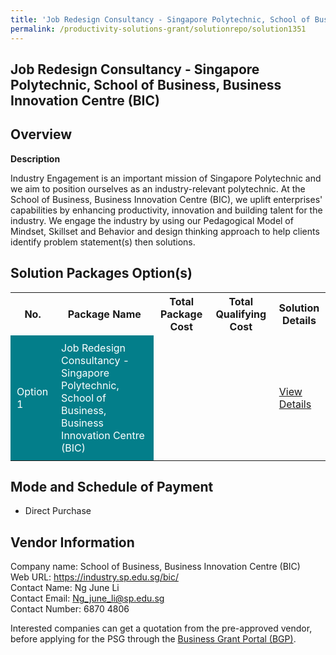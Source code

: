 ```yaml
---
title: 'Job Redesign Consultancy - Singapore Polytechnic, School of Business, Business Innovation Centre (BIC)'
permalink: /productivity-solutions-grant/solutionrepo/solution1351
---
```


## Job Redesign Consultancy - Singapore Polytechnic, School of Business, Business Innovation Centre (BIC)

## Overview

**Description**

Industry Engagement is an important mission of Singapore Polytechnic and we aim to position ourselves as an industry-relevant polytechnic. At the School of Business, Business Innovation Centre (BIC), we uplift enterprises' capabilities by enhancing productivity, innovation and building talent for the industry. We engage the industry by using our Pedagogical Model of Mindset, Skillset and Behavior and design thinking approach to help clients identify problem statement(s) then solutions.

## Solution Packages Option(s)

<table>
<tr>
<th><b>No.</b></th>
<th><b>Package Name</b></th>
<th><b>Total Package Cost</b></th>
<th><b>Total Qualifying Cost</b></th>
<th><b>Solution Details</b></th>
</tr>
<tr>
<td style='padding: 10px; background-color: #037E8A; color: #FFFFFF;'>Option 1</td>
<td style='padding: 10px; background-color: #037E8A; color: #FFFFFF;'>Job Redesign Consultancy - Singapore Polytechnic, School of Business, Business Innovation Centre (BIC)</td>
<td style='padding: 10px;'></td>
<td style='padding: 10px;'></td>
<td style='padding: 10px;'><a href='/images/psg/School_of_Business_BIC_Case_Study.pdf' target='_blank'>View Details</a></td>
</tr>
</table>

## Mode and Schedule of Payment

 - Direct Purchase

## Vendor Information

 Company name: School of Business, Business Innovation Centre (BIC) <br>Web URL: https://industry.sp.edu.sg/bic/ <br>Contact Name: Ng June Li <br>Contact Email: Ng_june_li@sp.edu.sg<br>Contact Number: 6870 4806 

Interested companies can get a quotation from the pre-approved vendor, before applying for the PSG through the <a href='https://www.businessgrants.gov.sg/' target='_blank' rel='noopener'>Business Grant Portal (BGP)</a>.

<script src="/jquery/resize-tables.js"></script>
